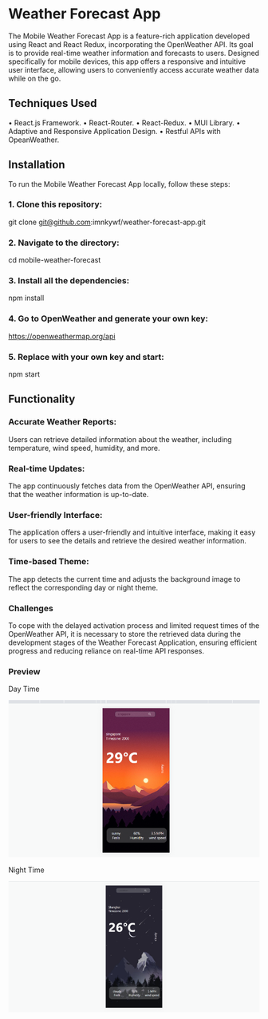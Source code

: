 # Weather Forecast App
The Mobile Weather Forecast App is a feature-rich application developed using React and React Redux, incorporating the OpenWeather API. Its goal is to provide real-time weather information and forecasts to users. Designed specifically for mobile devices, this app offers a responsive and intuitive user interface, allowing users to conveniently access accurate weather data while on the go.

## Techniques Used
• React.js Framework.
• React-Router.
• React-Redux.
• MUI Library.
• Adaptive and Responsive Application Design.
• Restful APIs with OpeanWeather.

## Installation
To run the Mobile Weather Forecast App locally, follow these steps:
### 1. Clone this repository:
git clone git@github.com:imnkywf/weather-forecast-app.git

### 2. Navigate to the directory:
cd mobile-weather-forecast

### 3. Install all the dependencies:
npm install

### 4. Go to OpenWeather and generate your own key:
https://openweathermap.org/api

### 5. Replace with your own key and start:
npm start

## Functionality
### Accurate Weather Reports: 
Users can retrieve detailed information about the weather, including temperature, wind speed, humidity, and more.

### Real-time Updates: 
The app continuously fetches data from the OpenWeather API, ensuring that the weather information is up-to-date.

### User-friendly Interface: 
The application offers a user-friendly and intuitive interface, making it easy for users to see the details and retrieve the desired weather information.

### Time-based Theme: 
The app detects the current time and adjusts the background image to reflect the corresponding day or night theme.

### Challenges
To cope with the delayed activation process and limited request times of the OpenWeather API, it is necessary to store the retrieved data during the development stages of the Weather Forecast Application, ensuring efficient progress and reducing reliance on real-time API responses.

### Preview
Day Time

![Alt text](https://github.com/imnkywf/weather-forecast-app/blob/main/Screen_Shots/Picture%202.png "image demo")


Night Time

![Alt text](https://github.com/imnkywf/weather-forecast-app/blob/main/Screen_Shots/Picture%201.png "image demo")









